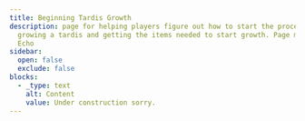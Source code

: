 ```yaml
---
title: Beginning Tardis Growth
description: page for helping players figure out how to start the process of
  growing a tardis and getting the items needed to start growth. Page made by
  Echo
sidebar:
  open: false
  exclude: false
blocks:
  - _type: text
    alt: Content
    value: Under construction sorry.
---
```

